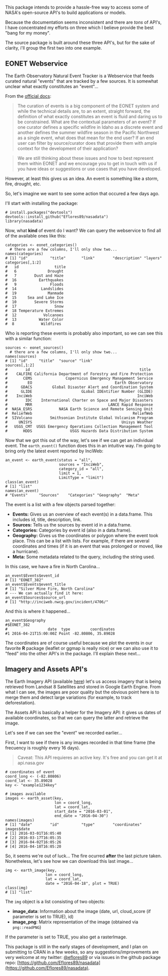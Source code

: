 This package intends to provide a hassle-free way to access some of NASA's open-source API's to build applications or models. 

Because the documentation seems inconsistent and there are *tons* of API's, I have concentrated my efforts on three which I believe provide the best "bang for my money".

The source package is built around these three API's, but for the sake of clarity, i'll group the first two into one example. 


## EONET Webservice

The Earth Observatory Natural Event Tracker is a Webservice that feeds curated natural "events" that are tracked by a few sources. It is somewhat unclear what exactly constitutes an "event"... 

From the [official docs](http://eonet.sci.gsfc.nasa.gov/eonet-project):

> The curation of events is a big component of the EONET system and while the technical details are, to an extent, straight forward, the definition of what exactly constitutes an event is fluid and daring us to be constrained. What are the contextual parameters of an event? If one curator defines a specific wildfire in Idaho as a discrete event and another defines the summer wildfire season in the Pacific Northwest as a single event, what does that mean for the end user? If an end user can filter by source/curator does that provide them with ample context for the development of their application?

> We are still thinking about these issues and how to best represent them within EONET and we encourage you to get in touch with us if you have ideas or suggestions or use cases that you have developed. 

However, at least this gives us an idea. An event is something like a storm, fire, drought, etc. 

So, let's imagine we want to see some action that occured a few days ago. 

I'll start with installing the package:
~~~~~~~
# install.packages("devtools")
devtools::install_github("Eflores89/nasadata")
library(nasadata)
~~~~~~~

Now, what **kind** of event do I want? We can query the webservice to find all of the available ones like this:

~~~~~~~
categories <- eonet_categories()
  # there are a few columns, I'll only show two...
names(categories)
# [1] "id"          "title"       "link"        "description" "layers" 
categories[,1:2]
#   id                title
#   6              Drought
#   7        Dust and Haze
#  16          Earthquakes
#   9               Floods
#  14           Landslides
#  19              Manmade
#  15     Sea and Lake Ice
#  10        Severe Storms
#  17                 Snow
#  18 Temperature Extremes
#  12            Volcanoes
#  13          Water Color
#  8            Wildfires
~~~~~~~

Who is reporting these events is probably also important, so we can see this with a similar function:

~~~~~~~
sources <- eonet_sources()
  # there are a few columns, I'll only show two...
names(sources)
# [1] "id"     "title"  "source" "link" 
sources[,1:2]
#        id                                                 title
#    CALFIRE California Department of Forestry and Fire Protection
#       CEMS               Copernicus Emergency Management Service
#         EO                                     Earth Observatory
#      GDACS         Global Disaster Alert and Coordination System
#      GLIDE                      GLobal IDEntifier Number (GLIDE)
#    InciWeb                                               InciWeb
#        IDC    International Charter on Space and Major Disasters
#        MRR                                  LANCE Rapid Response
#  NASA_ESRS            NASA Earth Science and Remote Sensing Unit
#  ReliefWeb                                             ReliefWeb
#  SIVolcano        Smithsonian Institute Global Volcanism Program
#     UNISYS                                        Unisys Weather
#   USGS_CMT  USGS Emergency Operations Collection Management Tool
#       HDDS                 USGS Hazards Data Distribution System
~~~~~~~


Now that we got this out of the way, let's see if we can get an individual event. The `earth_event()` function does this in an intuitive way. I'm going to bring only the latest event reported by InciWeb:

~~~~~~~
an_event <- earth_event(status = "all", 
                        sources = "InciWeb", 
                        category_id = "all", 
                        limit = 1,
                        LimitType = "limit")
class(an_event)
# [1] "list"
names(an_event)
# "Events"     "Sources"    "Categories" "Geography"  "Meta"  
~~~~~~~

The event is a list with a few objects parsed together:

  - **Events:** Gives us an overview of each event(s) in a data.frame. This includes id, title, description, link.
  - **Sources:** Tells us the sources by event id in a data.frame.
  - **Categories:** Categories by event id (also in a data.frame).
  - **Geography:** Gives us the coordinates or polygon where the event took place. This can be a list with lists. For example, if there are several coordinates and times (if it is an event that was prolonged or moved, like a hurricane).
  - **Meta:** Some metadata related to the query, including the string used. 

In this case, we have a fire in North Carolina...

~~~~~~~
an_event$Events$event_id
# [1] "EONET_382"
an_event$Events$event_title
# [1] "Silver Mine Fire, North Carolina"
# --- We can actually find it here:
an_event$Sources$source_url
# [1] "http://inciweb.nwcg.gov/incident/4706/"
~~~~~~~

And this is where it happened... 
~~~~~~~
an_event$Geography
#$EONET_382
#                  date  type         coordinates
#1 2016-04-21T15:00:00Z Point -82.80806, 35.89028
~~~~~~~

The coordinates are of course useful because we plot the events in our favorite **R** package (leaflet or ggmap is really nice) or we can also use it to "feed" into the other API's in the package. I'll explain these next...


## Imagery and Assets API's

The Earth Imagery API (available [here](https://api.nasa.gov/api.html#earth)) let's us access imagery that is being retrieved from Landsat 8 Satellites and stored in Google Earth Engine. From what I can see, the images are poor quality but the obvious point here is to merge them and detect large variations (for example, to track deforestation). 

The Assets API is basically a helper for the Imagery API: it gives us dates of available coordinates, so that we can query the latter and retrieve the image. 

Let's see if we can see the "event" we recorded earlier... 

First, I want to see if there is any images recorded in that time frame (the frecuency is roughly every 16 days).

> Caveat: This API requieres an active key. It's free and you can get it at api.nasa.gov

~~~~~~~
# coordinates of event
coord_long <- (-82.80806)
coord_lat <- 35.89028
key <- "example1234key"

# images available
images <- earth_asset(key, 
                      lon = coord_long, 
                      lat = coord_lat, 
                      start_date = "2016-03-01", 
                      end_date = "2016-04-30")
names(images)
# [1] "date"        "id"          "type"        "coordinates"
images$date
# [1] 2016-03-01T16:05:40 
# [2] 2016-03-17T16:05:35
# [3] 2016-04-02T16:05:26 
# [4] 2016-04-18T16:05:20
~~~~~~~

So, it seems we're out of luck... The fire ocurred **after** the last picture taken. Nonetheless, let's see how we can download this last image...

~~~~~~~
img <- earth_image(key, 
                  lon = coord_long, 
                  lat = coord_lat, 
                  date = "2016-04-18", plot = TRUE)
class(img)
# [1] "list"
~~~~~~~

The `img` object is a list consisting of two objects: 

  - **image_data**: Information about the image (date, url, cloud_score (if parameter is set to TRUE), id)
  - **image_png**: Matrix representation of the image (obtained via `png::readPNG`)

If the parameter is set to TRUE, you also get a rasterImage.


This package is still in the early stages of development, and I plan on submitting to CRAN in a few weeks, so any suggestions/improvements are very welcome at my twitter: [@eflores89](https://twitter.com/eflores89) or via issues in the github package repo: [https://github.com/Eflores89/nasadata](https://github.com/Eflores89/nasadata).
